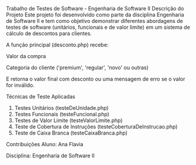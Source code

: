 Trabalho de Testes de Software - Engenharia de Software II
Descrição do Projeto
Este projeto foi desenvolvido como parte da disciplina Engenharia de Software II e tem como objetivo demonstrar diferentes abordagens de testes de software (unitários, funcionais e de valor limite) em um sistema de cálculo de descontos para clientes.

A função principal (desconto.php) recebe:

Valor da compra 

Categoria do cliente ('premium', 'regular', 'novo' ou outras)

E retorna o valor final com desconto ou uma mensagem de erro se o valor for inválido.

Técnicas de Teste Aplicadas
1. Testes Unitários (testeDeUnidade.php)
2. Testes Funcionais (testeFuncional.php)
3. Testes de Valor Limite (testeValorLimite.php)
4. Teste de Cobertura de Instruções (testeCoberturaDeInstrucao.php)
5. Teste de Caixa Branca (testeCaixaBranca.php)

Contribuições
Aluno: Ana Flavia

Disciplina: Engenharia de Software II
